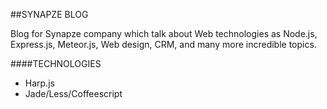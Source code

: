##SYNAPZE BLOG

Blog for Synapze company which talk about Web technologies as Node.js, Express.js, Meteor.js, Web design, CRM, and many more incredible topics.

####TECHNOLOGIES

+ Harp.js
+ Jade/Less/Coffeescript